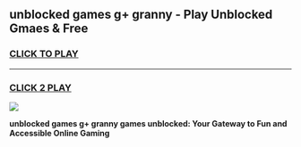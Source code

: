 
## unblocked games g+ granny - Play Unblocked Gmaes & Free
<h3>
<a href="https://premium.freeplayer.one?title=unblocked_games_g+_granny&ref=20F">CLICK TO PLAY</a></h3>
<hr>

<h3>
<a href="https://premium.freeplayer.one?title=unblocked_games_g+_granny&ref=20F">CLICK 2 PLAY</a>
  
</h3>

<a href="https://premium.freeplayer.one?title=unblocked_games_g+_granny&ref=20F/"><img src="https://clearcache.store/games.png"></a>


**unblocked games g+ granny games unblocked: Your Gateway to Fun and Accessible Online Gaming**
